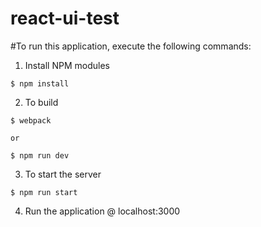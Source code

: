 # react-ui-test

#To run this application, execute the following commands:

  1. Install NPM modules
	
	$ npm install

  2. To build
  
	$ webpack
	
	or
	
	$ npm run dev

  3) To start the server 
  
	$ npm run start


  4) Run the application @ localhost:3000
